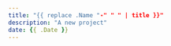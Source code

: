 ```yaml
---
title: "{{ replace .Name "-" " " | title }}"
description: "A new project"
date: {{ .Date }}
---
```

